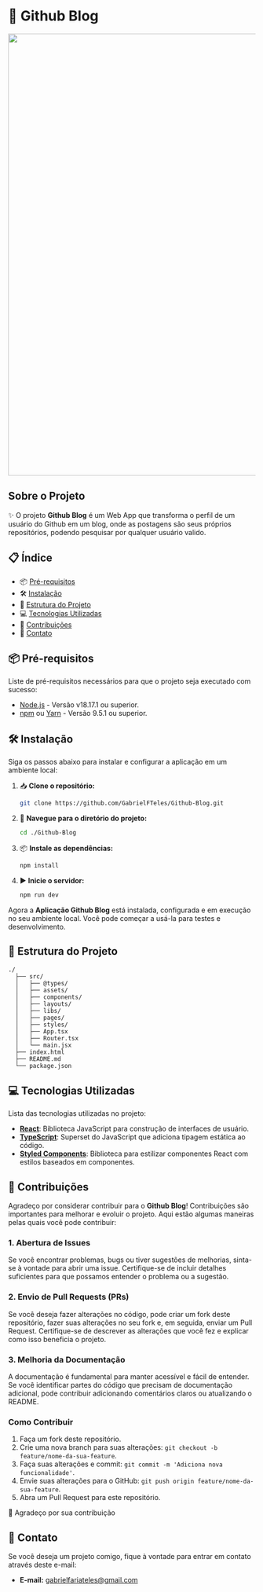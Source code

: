 # 📰 Github Blog

<div> 
    <img src="https://cdn.discordapp.com/attachments/955198865328439347/1182016317553909890/teste.gif?ex=6583297a&is=6570b47a&hm=3c49635aa10dd495460a4cec0186f4c210d2357bf4a115ac2dbc0056ef736145&" width="900px" />
</div>

## Sobre o Projeto

✨ O projeto **Github Blog** é um Web App que transforma o perfil de um usuário do Github em um blog, onde as postagens são seus próprios repositórios, podendo pesquisar por qualquer usuário valido.

## 📋 Índice

- 📦 [Pré-requisitos](#-pré-requisitos)
- 🛠️ [Instalação](#%EF%B8%8F-instalação)
- 📂 [Estrutura do Projeto](#-estrutura-do-projeto)
- 💻 [Tecnologias Utilizadas](#-tecnologias-utilizadas)
- 🤝 [Contribuições](#-contribuições)
- 📧 [Contato](#-contato)

## 📦 Pré-requisitos

Liste de pré-requisitos necessários para que o projeto seja executado com sucesso:

- [Node.js](https://nodejs.org/) - Versão v18.17.1 ou superior.
- [npm](https://www.npmjs.com/) ou [Yarn](https://yarnpkg.com/) - Versão 9.5.1 ou superior.

## 🛠️ Instalação

Siga os passos abaixo para instalar e configurar a aplicação em um ambiente local:

1. 📥 **Clone o repositório:**

   ```bash
   git clone https://github.com/GabrielFTeles/Github-Blog.git
   ```

2. 📂 **Navegue para o diretório do projeto:**

   ```bash
   cd ./Github-Blog
   ```

3. 📦 **Instale as dependências:**

   ```bash
   npm install
   ```

4. ▶️ **Inicie o servidor:**

   ```bash
   npm run dev
   ```

Agora a **Aplicação Github Blog** está instalada, configurada e em execução no seu ambiente local. Você pode começar a usá-la para testes e desenvolvimento.

## 📂 Estrutura do Projeto

```shell
./
  ├── src/
  │   ├── @types/
  │   ├── assets/
  │   ├── components/
  │   ├── layouts/
  │   ├── libs/
  │   ├── pages/
  │   ├── styles/
  │   ├── App.tsx
  │   ├── Router.tsx
  │   └── main.jsx
  ├── index.html
  ├── README.md
  └── package.json
```

## 💻 Tecnologias Utilizadas

Lista das tecnologias utilizadas no projeto:

- [**React**](https://react.dev/): Biblioteca JavaScript para construção de interfaces de usuário.
- [**TypeScript**](https://www.typescriptlang.org/): Superset do JavaScript que adiciona tipagem estática ao código.
- [**Styled Components**](https://styled-components.com/): Biblioteca para estilizar componentes React com estilos baseados em componentes.

## 🤝 Contribuições

Agradeço por considerar contribuir para o **Github Blog**! Contribuições são importantes para melhorar e evoluir o projeto. Aqui estão algumas maneiras pelas quais você pode contribuir:

### 1. Abertura de Issues

Se você encontrar problemas, bugs ou tiver sugestões de melhorias, sinta-se à vontade para abrir uma issue. Certifique-se de incluir detalhes suficientes para que possamos entender o problema ou a sugestão.

### 2. Envio de Pull Requests (PRs)

Se você deseja fazer alterações no código, pode criar um fork deste repositório, fazer suas alterações no seu fork e, em seguida, enviar um Pull Request. Certifique-se de descrever as alterações que você fez e explicar como isso beneficia o projeto.

### 3. Melhoria da Documentação

A documentação é fundamental para manter acessível e fácil de entender. Se você identificar partes do código que precisam de documentação adicional, pode contribuir adicionando comentários claros ou atualizando o README.

### Como Contribuir

1. Faça um fork deste repositório.
2. Crie uma nova branch para suas alterações: `git checkout -b feature/nome-da-sua-feature`.
3. Faça suas alterações e commit: `git commit -m 'Adiciona nova funcionalidade'`.
4. Envie suas alterações para o GitHub: `git push origin feature/nome-da-sua-feature`.
5. Abra um Pull Request para este repositório.

🤝 Agradeço por sua contribuição

## 📧 Contato

Se você deseja um projeto comigo, fique à vontade para entrar em contato através deste e-mail:

- **E-mail:** [gabrielfariateles@gmail.com](mailto:gabrielfariateles@gmail.com)
